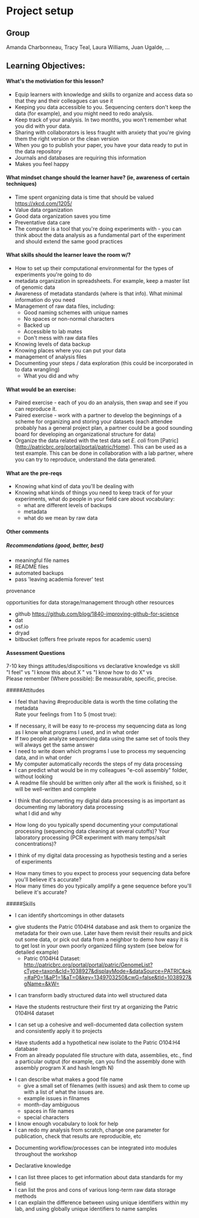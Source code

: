 Project setup
=============

Group
-----
Amanda Charbonneau, Tracy Teal, Laura Williams, Juan Ugalde, ...

Learning Objectives:
-------------------

#### What's the motiviation for this lesson?
* Equip learners with knowledge and skills to organize and access data so that they and their colleagues can use it
* Keeping you data accessible to you. Sequencing centers don't keep the data (for example), and you might need to redo analysis.
* Keep track of your analysis. In two months, you won't remember what you did with your data.
* Sharing with collaborators is less fraught with anxiety that you're giving them the right version or the clean version
* When you go to publish your paper, you have your data ready to put in the data repository
* Journals and databases are requiring this information
* Makes you feel happy 

#### What mindset change should the learner have? (ie, awareness of certain techniques)

* Time spent organizing data is time that should be valued https://xkcd.com/1205/
* Value data organization   
* Good data organization saves you time
* Preventative data care
* The computer is a tool that you're doing experiments with - you can think about the data analysis as a fundamental part of the experiment and should extend the same good practices 

#### What skills should the learner leave the room w/?
* How to set up their computational environmental for the types of experiments you're going to do
* metadata organization in spreadsheets. For example, keep a master list of genomic data
* Awareness of metadata standards (where is that info). What minimal information do you need
* Management of raw data files, including:
  * Good naming schemes with unique names
  * No spaces or non-normal characters
  * Backed up
  * Accessible to lab mates
  * Don't mess with raw data files
* Knowing levels of data backup
* Knowing places where you can put your data
* management of analysis files
* Documenting your steps / data exploration (this could be incorporated in to data wrangling)
  * What you did and why


#### What would be an exercise:

* Paired exercise - each of you do an analysis, then swap and see if you can reproduce it.
* Paired exercise - work with a partner to develop the beginnings of a scheme for organizing and storing your datasets (each attendee probably has a general project plan, a partner could be a good sounding board for developing an organizational structure for data)
* Organize the data related with the test data set *E. coli* from [Patric] (http://patricbrc.org/portal/portal/patric/Home). This can be used as a test example. This can be done in collaboration with a lab partner, where you can try to reproduce, understand the data generated.


#### What are the pre-reqs
* Knowing what kind of data you'll be dealing with
* Knowing what kinds of things you need to keep track of for your experiments, what do people in your field care about
vocabulary:
  * what are different levels of backups
  * metadata
  * what do we mean by raw data

#### Other comments

##### Recommendations (good, better, best)
* meaningful file names
* README files
* automated backups
* pass 'leaving academia forever' test


provenance

opportunities for data storage/management through other resources
- github https://github.com/blog/1840-improving-github-for-science
- dat
- osf.io
- dryad
- bitbucket (offers free private repos for academic users)

#### Assessment Questions

7-10 key things attitudes/dispositions vs declarative knowledge vs skill  
"I feel" vs "I  know this about X " vs "I know how to do X" vs   
Please remember (Where possible): Be measurable, specific, precise. 

#####Attitudes
* I feel that having #reproducible data is worth the time collating the metadata  
Rate your feelings from 1 to 5 (most true):
 + If necessary, it will be easy to re-process my sequencing data as long as I know what programs I used, and in what order
 + If two people analyze sequencing data using the same set of tools they will always get the same answer
 + I need to write down which programs I use to process my sequencing data, and in what order
 + My computer automatically records the steps of my data processing
 + I can predict what would be in my colleagues "e-coli assembly" folder, without looking
 + A readme file should be written only after all the work is finished, so it will be well-written and complete

* I think that documenting my digital data processing is as important as documenting my laboratory data processing  
what I did and why
 + How long do you typically spend documenting your computational processing (sequencing data cleaning at several cutoffs)?  Your laboratory processing (PCR experiment with many temps/salt concentrations)?
* I think of my digital data processing as hypothesis testing and a series of experiments
 + How many times to you expect to process your sequencing data before you'll believe it's accurate?
 + How many times do you typically amplify a gene sequence before you'll believe it's accurate?

#####Skills
* I can identify shortcomings in other datasets  
 + give students the Patric 0104H4 database and ask them to organize the metadata for their own use. Later have them revisit their results and pick out some data, or pick out data from a neighbor to demo how easy it is to get lost in your own poorly organized filing system (see below for detailed example)
   - Patric 0104H4 Dataset: http://patricbrc.org/portal/portal/patric/GenomeList?cType=taxon&cId=1038927&displayMode=&dataSource=PATRIC&pk=#aP0=1&aP1=1&aT=0&key=1349703250&cwG=false&tId=1038927&gName=&kW=
* I can transform badly structured data into well structured data
 + Have the students restructure their first try at organizing the Patric 0104H4 dataset
* I can set up a cohesive and well-documented data collection system and consistently apply it to projects
 + Have students add a hypothetical new isolate to the Patric O104:H4 database
 + From an already populated file structure with data, assemblies, etc., find a particular output (for example, can you find the assembly done with assembly program X and hash length N)
* I can describe what makes a good file name
  + give a small set of filenames (with issues) and ask them to come up with a list of what the issues are.
   - example issues in filnames
   - month-day ambiguous
   - spaces in file names
   - special characters
* I know enough vocabulary to look for help
* I can redo my analysis from scratch, change one parameter for publication, check that results are reproducible, etc
 + Documenting workflow/processes can be integrated into modules throughout the workshop
* Declarative knowledge
 + I can list three places to get information about data standards for my field
 + I can list the pros and cons of various long-term raw data storage methods
 + I can explain the difference between using unique identifiers within my lab, and using globally unique identifiers to name samples


